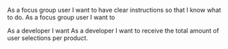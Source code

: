 

As a focus group user I want to have clear instructions so that I know what to do.
As a focus group user I want to

As a developer I want 
As a developer I want to receive the total amount of user selections per product.
